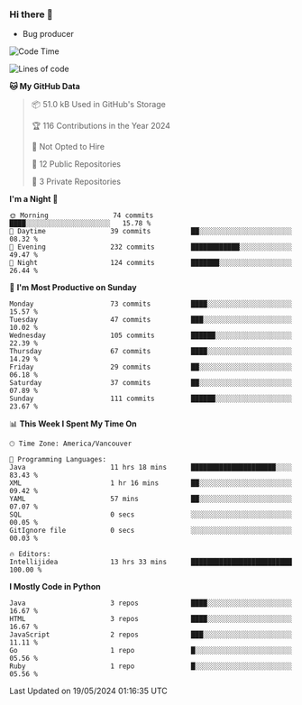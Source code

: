 ### Hi there 👋
* Bug producer


<!--START_SECTION:waka-->
![Code Time](http://img.shields.io/badge/Code%20Time-1%2C268%20hrs%2023%20mins-blue)

![Lines of code](https://img.shields.io/badge/From%20Hello%20World%20I%27ve%20Written-167.7%20thousand%20lines%20of%20code-blue)

**🐱 My GitHub Data** 

> 📦 51.0 kB Used in GitHub's Storage 
 > 
> 🏆 116 Contributions in the Year 2024
 > 
> 🚫 Not Opted to Hire
 > 
> 📜 12 Public Repositories 
 > 
> 🔑 3 Private Repositories 
 > 
**I'm a Night 🦉** 

```text
🌞 Morning                74 commits          ████░░░░░░░░░░░░░░░░░░░░░   15.78 % 
🌆 Daytime                39 commits          ██░░░░░░░░░░░░░░░░░░░░░░░   08.32 % 
🌃 Evening                232 commits         ████████████░░░░░░░░░░░░░   49.47 % 
🌙 Night                  124 commits         ███████░░░░░░░░░░░░░░░░░░   26.44 % 
```
📅 **I'm Most Productive on Sunday** 

```text
Monday                   73 commits          ████░░░░░░░░░░░░░░░░░░░░░   15.57 % 
Tuesday                  47 commits          ███░░░░░░░░░░░░░░░░░░░░░░   10.02 % 
Wednesday                105 commits         ██████░░░░░░░░░░░░░░░░░░░   22.39 % 
Thursday                 67 commits          ████░░░░░░░░░░░░░░░░░░░░░   14.29 % 
Friday                   29 commits          ██░░░░░░░░░░░░░░░░░░░░░░░   06.18 % 
Saturday                 37 commits          ██░░░░░░░░░░░░░░░░░░░░░░░   07.89 % 
Sunday                   111 commits         ██████░░░░░░░░░░░░░░░░░░░   23.67 % 
```


📊 **This Week I Spent My Time On** 

```text
🕑︎ Time Zone: America/Vancouver

💬 Programming Languages: 
Java                     11 hrs 18 mins      █████████████████████░░░░   83.43 % 
XML                      1 hr 16 mins        ██░░░░░░░░░░░░░░░░░░░░░░░   09.42 % 
YAML                     57 mins             ██░░░░░░░░░░░░░░░░░░░░░░░   07.07 % 
SQL                      0 secs              ░░░░░░░░░░░░░░░░░░░░░░░░░   00.05 % 
GitIgnore file           0 secs              ░░░░░░░░░░░░░░░░░░░░░░░░░   00.03 % 

🔥 Editors: 
Intellijidea             13 hrs 33 mins      █████████████████████████   100.00 % 
```

**I Mostly Code in Python** 

```text
Java                     3 repos             ████░░░░░░░░░░░░░░░░░░░░░   16.67 % 
HTML                     3 repos             ████░░░░░░░░░░░░░░░░░░░░░   16.67 % 
JavaScript               2 repos             ███░░░░░░░░░░░░░░░░░░░░░░   11.11 % 
Go                       1 repo              █░░░░░░░░░░░░░░░░░░░░░░░░   05.56 % 
Ruby                     1 repo              █░░░░░░░░░░░░░░░░░░░░░░░░   05.56 % 
```




 Last Updated on 19/05/2024 01:16:35 UTC
<!--END_SECTION:waka-->
